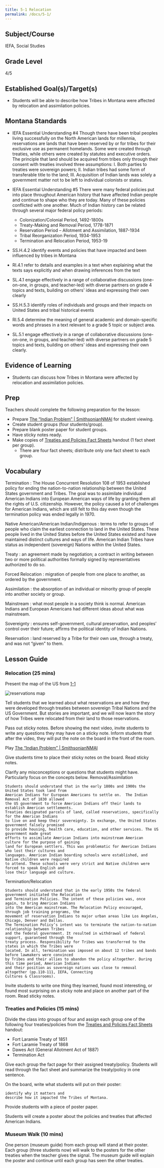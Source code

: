 ```yaml
---
title: 5-1 Relocation
permalink: /docs/5-1/
---
```

## Subject/Course
IEFA, Social Studies

## Grade Level
4/5    

## Established Goal(s)/Target(s)
-	Students will be able to describe how Tribes in Montana were affected by relocation and assimilation policies.

## Montana Standards
- IEFA Essential Understanding \#4 Though there have been tribal peoples living successfully on the North American lands for millennia, reservations are lands that have been reserved by or for tribes for their exclusive use as permanent homelands. Some were created through treaties, while others were created by statutes and executive orders. The principle that land should be acquired from tribes only through their consent with treaties involved three assumptions: I. Both parties to treaties were sovereign powers; II. Indian tribes had some form of transferable title to the land; III. Acquisition of Indian lands was solely a government matter not to be left to individual colonists or states.

- IEFA Essential Understanding \#5 There were many federal policies put into place throughout American history that have affected Indian people and continue to shape who they are today. Many of these policies conflicted with one another. Much of Indian history can be related through several major federal policy periods:
  - Colonization/Colonial Period, 1492-1800s
  - Treaty-Making and Removal Period, 1778-1871
  - Reservation Period – Allotment and Assimilation, 1887-1934
  - Tribal Reorganization Period, 1934-1953 	
  - Termination and Relocation Period, 1953-19
- SS.H.4.2 identify events and policies that have impacted and been influenced by tribes in Montana
- RI.4.1 refer to details and examples in a text when explaining what the texts says explicitly and when drawing inferences from the text
- SL.4.1 engage effectively in a range of collaborative discussions (one-on-one, in groups, and teacher-led) with diverse partners on grade 4 topics and texts, building on others' ideas and expressing their own clearly
- SS.H.5.3 identify roles of individuals and groups and their impacts on United States and tribal historical events
- RI.5.4 determine the meaning of general academic and domain-specific words and phrases in a text relevant to a grade 5 topic or subject area.
- SL.5.1 engage effectively in a range of collaborative discussions (one-on-one, in groups, and teacher-led) with diverse partners on grade 5 topics and texts, building on others' ideas and expressing their own clearly.

## Evidence of Learning
- Students can discuss how Tribes in Montana were affected by relocation and assimilation policies.

## Prep
Teachers should complete the following preparation for the lesson:

- Prepare [The “Indian Problem” | SmithsonianNMAI](https://www.youtube.com/watch?v=if-BOZgWZPE) for student viewing.
- Create student groups (four students/group).
- Prepare blank poster paper for student groups.
- Have sticky notes ready.
- Make copies of [Treaties and Policies Fact Sheets](../resources/5-1_treaties-and-policies-fact-sheets.pdf) handout (1 fact sheet per group).
  - There are four fact sheets; distribute only one fact sheet to each group.

## Vocabulary
Termination
: The House Concurrent Resolution 108 of 1953 established policy for ending the nation-to-nation relationship between the United States government and Tribes. The goal was to assimilate individual American Indians into European American ways of life by granting them all the rights of U.S. citizenship. However, the policy caused a lot of challenges for American Indians, which are still felt to this day even though the termination policy was ended legally in 1970.

Native American/American Indian/Indigenous
: terms to refer to groups of people who claim the earliest connection to land in the United States. These people lived in the United States before the United States existed and have maintained distinct cultures and ways of life. American Indian Tribes have status as independent (sovereign) Nations within the United States.

Treaty
: an agreement made by negotiation; a contract in writing between two or more political authorities formally signed by representatives authorized to do so.

Forced Relocation
: migration of people from one place to another, as ordered by the government.

Assimilation
: the absorption of an individual or minority group of people into another society or group.

Mainstream
: what most people in a society think is normal. American Indians and European Americans had different ideas about what was mainstream.

Sovereignty
: ensures self-government, cultural preservation, and peoples’ control over their future; affirms the political identity of Indian Nations.

Reservation
: land reserved by a Tribe for their own use, through a treaty, and was not “given" to them.

## Lesson Guide

### Relocation (25 mins)
Present the map of the US from [1-1](./1-1.md)

![reservations map](../resources/images/1-1_map.png)

Tell students that we learned about what reservations are and how they were developed through treaties between sovereign Tribal Nations and the US Government. But stories are important, and we will now learn the story of how Tribes were relocated from their land to those reservations.

Pass out sticky notes. Before showing the next video, invite students to write any questions they may have on a sticky note. Inform students that after the video, they will put the note on the board in the front of the room.

Play [The “Indian Problem” | SmithsonianNMAI](https://www.youtube.com/watch?v=if-BOZgWZPE)

Give students time to place their sticky notes on the board. Read sticky notes.

Clarify any misconceptions or questions that students might have. Particularly focus on the concepts below.
Removal/Assimilation
```
Students should understand that in the early 1800s and 1900s the United States took land from
American Indians for European Americans to settle on.  The Indian Removal Act of 1830 allowed
the US government to force American Indians off their lands to establish American settlements.
Treaties designated parcels of land, called reservations, specifically for the American Indians
to live on and keep their sovereignty. In exchange, the United States government falsely promised
to provide housing, health care, education, and other services. The US government made great
efforts to assimilate American Indians into mainstream American culture for the purpose of gaining
land for European settlers. This was problematic for American Indians who lost their cultures and
languages. American Indian boarding schools were established, and Native children were required
to attend. These schools were very strict and Native children were forced to speak English and
lose their language and culture.
```
Termination/Relocation
```
Students should understand that in the early 1950s the federal government initiated the Relocation
and Termination Policies. The intent of these policies was, once again, to bring American Indians
into the American mainstream. The Relocation Policy encouraged, through job training programs, the
movement of reservation Indians to major urban areas like Los Angeles, Chicago, Denver and Dallas.
The Termination Policy’s intent was to terminate the nation-to-nation relationship between Tribes
and the federal government. It resulted in withdrawal of federal support, guaranteed through the
treaty process. Responsibility for Tribes was transferred to the states in which the Tribes were
located. In all, termination was imposed on about 12 tribes and bands before lawmakers were convinced
by Tribes and their allies to abandon the policy altogether. During this time period, American Indians
and their position as sovereign nations was close to removal altogether (pp.110-111, IEFA, Connecting
Cultures & Classrooms).
```
Invite students to write one thing they learned, found most interesting, or found most surprising on a sticky note and place on another part of the room. Read sticky notes.

### Treaties and Policies (15 mins)
Divide the class into groups of four and assign each group one of the following four treaties/policies from the [Treaties and Policies Fact Sheets](../resources/5-1_treaties-and-policies-fact-sheets.pdf) handout:
- Fort Laramie Treaty of 1851
- Fort Laramie Treaty of 1868
- Dawes Act (General Allotment Act of 1887)
- Termination Act

Give each group the fact page for their assigned treaty/policy. Students will read through the fact sheet and summarize the treaty/policy in one sentence.

On the board, write what students will put on their poster:
```
identify why it matters and  
describe how it impacted the Tribes of Montana.
```
Provide students with a piece of poster paper.  

Students will create a poster about the policies and treaties that affected American Indians.

### Museum Walk (10 mins)
One person (museum guide) from each group will stand at their poster. Each group (three students now) will walk to the posters for the other treaties when the teacher gives the signal. The museum guide will explain the poster and continue until each group has seen the other treaties.
